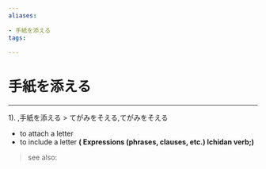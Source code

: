 ```yaml
---
aliases:
    
- 手紙を添える
tags:
    
---
```


# 手紙を添える
---
1).
,手紙を添える > てがみをそえる,てがみをそえる

- to attach a letter
- to include a letter
**( Expressions (phrases, clauses, etc.) Ichidan verb;)**
> see also: 
            